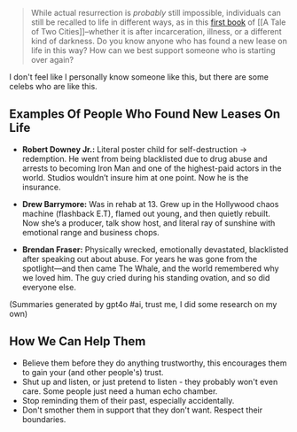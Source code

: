 > While actual resurrection is *probably* still impossible, individuals can still be recalled to life in different ways, as in this [first book](https://etc.usf.edu/lit2go/22/a-tale-of-two-cities/108/book-the-first-recalled-to-lifechapter-1-the-period/) of [[A Tale of Two Cities]]–whether it is after incarceration, illness, or a different kind of darkness. Do you know anyone who has found a new lease on life in this way? How can we best support someone who is starting over again?

I don't feel like I personally know someone like this, but there are some celebs who are like this.

## Examples Of People Who Found New Leases On Life

 - **Robert Downey Jr.:** Literal poster child for self-destruction -> redemption. He went from being blacklisted due to drug abuse and arrests to becoming Iron Man and one of the highest-paid actors in the world. Studios wouldn’t insure him at one point. Now he is the insurance.

 - **Drew Barrymore:** Was in rehab at 13. Grew up in the Hollywood chaos machine (flashback E.T), flamed out young, and then quietly rebuilt. Now she’s a producer, talk show host, and literal ray of sunshine with emotional range and business chops.

 - **Brendan Fraser:** Physically wrecked, emotionally devastated, blacklisted after speaking out about abuse. For years he was gone from the spotlight—and then came The Whale, and the world remembered why we loved him. The guy cried during his standing ovation, and so did everyone else.

(Summaries generated by gpt4o #ai, trust me, I did some research on my own)

## How We Can Help Them

 - Believe them before they do anything trustworthy, this encourages them to gain your (and other people's) trust.
 - Shut up and listen, or just pretend to listen - they probably won't even care. Some people just need a human echo chamber.
 - Stop reminding them of their past, especially accidentally.
 - Don't smother them in support that they don't want. Respect their boundaries.
